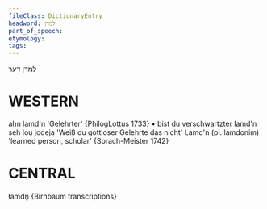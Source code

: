 ```yaml
---
fileClass: DictionaryEntry
headword: למדן
part_of_speech: 
etymology: 
tags: 
---
```

למדן
דער

WESTERN
========

ahn lamd'n 'Gelehrter' {PhilogLottus 1733}
	•	bist du verschwartzter lamd'n seh lou jodeja 'Weiß du gottloser Gelehrte das nicht'
Lamd'n (pl. lamdonim) 'learned person, scholar' {Sprach-Meister 1742}

CENTRAL
========

łamdn̥ {Birnbaum transcriptions}